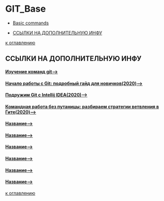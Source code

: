 # GIT_Base

+ [Basic commands](basicCommands.md)

+ [ССЫЛКИ НА ДОПОЛНИТЕЛЬНУЮ ИНФУ](#ССЫЛКИ-НА-ДОПОЛНИТЕЛЬНУЮ-ИНФУ)

[к оглавлению](#git_base)

## ССЫЛКИ НА ДОПОЛНИТЕЛЬНУЮ ИНФУ
#### [Изучение команд git-->]( https://learngitbranching.js.org/ )
#### [Начало работы с Git: подробный гайд для новичков(2020)-->]( https://javarush.ru/groups/posts/2683-nachalo-rabotih-s-git-podrobnihy-gayd-dlja-novichkov )
#### [Подружим Git с Intellij IDEA(2020)-->]( https://javarush.ru/groups/posts/2818-podruzhim-git-s-intellij-idea )
#### [Командная работа без путаницы: разбираем стратегии ветвления в Гите(2020)-->]( https://javarush.ru/groups/posts/2693-komandnaja-rabota-bez-putanicih-razbiraem-strategii-vetvlenija-v-gite )
#### [Название-->]( Ссылка )
#### [Название-->]( Ссылка )
#### [Название-->]( Ссылка )
#### [Название-->]( Ссылка )
#### [Название-->]( Ссылка )
#### [Название-->]( Ссылка )
[к оглавлению](#git_base)
